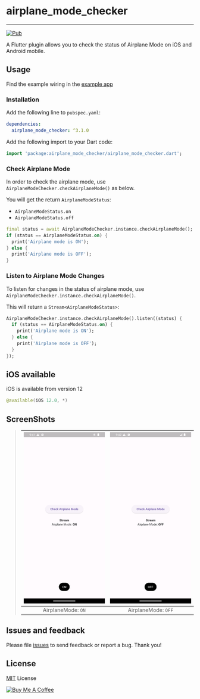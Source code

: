 # airplane_mode_checker

---

[![Pub](https://img.shields.io/pub/v/airplane_mode_checker.svg)](https://pub.dev/packages/airplane_mode_checker)

A Flutter plugin allows you to check the status of Airplane Mode on iOS and Android mobile.

## Usage

Find the example wiring in the [example app](https://github.com/14h4i/airplane_mode_checker/blob/master/example/lib/main.dart)

### Installation

Add the following line to `pubspec.yaml`:

```yaml
dependencies:
  airplane_mode_checker: ^3.1.0
```

Add the following import to your Dart code:

```dart
import 'package:airplane_mode_checker/airplane_mode_checker.dart';
```

### Check Airplane Mode

In order to check the airplane mode, use `AirplaneModeChecker.checkAirplaneMode()` as below.

You will get the return `AirplaneModeStatus`:

- `AirplaneModeStatus.on`
- `AirplaneModeStatus.off`

```dart
final status = await AirplaneModeChecker.instance.checkAirplaneMode();
if (status == AirplaneModeStatus.on) {
  print('Airplane mode is ON');
} else {
  print('Airplane mode is OFF');
}
```

### Listen to Airplane Mode Changes

To listen for changes in the status of airplane mode, use `AirplaneModeChecker.instance.checkAirplaneMode()`.

This will return a `Stream<AirplaneModeStatus>`:

```dart
AirplaneModeChecker.instance.checkAirplaneMode().listen((status) {
  if (status == AirplaneModeStatus.on) {
    print('Airplane mode is ON');
  } else {
    print('Airplane mode is OFF');
  }
});
```

## iOS available

iOS is available from version 12

```swift
@available(iOS 12.0, *)
```

## ScreenShots

> | <img src="https://raw.githubusercontent.com/14h4i/airplane_mode_checker/master/screenshots/on.png" width="360" /> | <img src="https://raw.githubusercontent.com/14h4i/airplane_mode_checker/master/screenshots/off.png" width="360" /> |
> | :---------------------------------------------------------------------------------------------------------------: | :----------------------------------------------------------------------------------------------------------------: |
> |                                                AirplaneMode: `ON`                                                 |                                                AirplaneMode: `OFF`                                                 |

## Issues and feedback

Please file [issues](https://github.com/14h4i/airplane_mode_checker/issues) to send feedback or report a bug. Thank you!

## License

[MIT](https://mit-license.org) License

<a href="https://www.buymeacoffee.com/14h4i" target="_blank"><img src="https://cdn.buymeacoffee.com/buttons/default-orange.png" alt="Buy Me A Coffee" height="41" width="174"></a>
